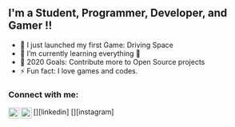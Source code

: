 ## I'm a Student, Programmer, Developer, and Gamer !!
- 🔭 I just launched my first Game: Driving Space
- 🌱 I’m currently learning everything 🤣
- 🥅 2020 Goals: Contribute more to Open Source projects
- ⚡ Fun fact: I love games and codes.

### Connect with me:

[<img align="left" alt="8deadlyjoker | LinkedIn" width="22px" src="https://cdn.jsdelivr.net/npm/simple-icons@v3/icons/linkedin.svg" />][linkedin]
[<img align="left" alt="8deadlyjoker | Instagram" width="22px" src="https://cdn.jsdelivr.net/npm/simple-icons@v3/icons/instagram.svg" />][instagram]

<br />
